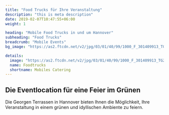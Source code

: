 ```yaml
---
title: "Food Trucks für Ihre Veranstaltung"
description: "this is meta description"
date: 2019-02-07T10:47:55+06:00
weight: 1

heading: "Mobile Food Trucks in und um Hannover"
subheading: "Food Trucks"
breadcrumb: "Mobile Events"
bg_image: "https://as2.ftcdn.net/v2/jpg/03/01/40/99/1000_F_301409913_TG2pviZ5gAHgpulWoA36kqlIn2GsxKVG.jpg"

details:
  image: "https://as2.ftcdn.net/v2/jpg/03/01/40/99/1000_F_301409913_TG2pviZ5gAHgpulWoA36kqlIn2GsxKVG.jpg"
  name: Foodtrucks 
  shortname: Mobiles Catering
---
```


## Die Eventlocation für eine Feier im Grünen

Die Georgen Terrassen in Hannover bieten Ihnen die Möglichkeit, Ihre Veranstaltung in einem grünen und idyllischen Ambiente zu feiern.